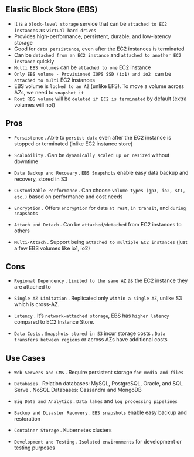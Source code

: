 ## Elastic Block Store (EBS)

- It is a `block-level storage` service that can be `attached to EC2 instances` as `virtual hard drives`
- Provides high-performance, persistent, durable, and low-latency storage
- Good for `data persistence`, even after the EC2 instances is terminated
- Can be `detached from an EC2 instance` and `attached to another EC2 instance` quickly
- `Multi EBS volumes` can be `attached to one` EC2 instance
- `Only EBS volume - Provisioned IOPS SSD (io1) and io2 ` can be `attached to multi` EC2 instances
- EBS volume is `locked to an AZ` (unlike EFS). To move a volume across AZs, we need to `snapshot it`
- `Root RBS volume` will be `deleted if EC2 is terminated` by default (extra volumes will not)

## Pros

- `Persistence`
  . Able to `persist data` even after the EC2 instance is stopped or terminated (inlike EC2 instance store)

- `Scalability`
  . Can be `dynamically scaled up or resized` without downtime

- `Data Backup and Recovery`
  . `EBS Snapshots` enable easy data backup and recovery, stored in S3

- `Customizable Performance`
  . Can choose `volume types (gp3, io2, st1, etc.)` based on performance and cost needs

- `Encryption`
  . Offers `encryption` for data `at rest`, `in transit`, and `during snapshots`

- `Attach and Detach`
  . Can be `attached/detached` from EC2 instances to others

- `Multi-Attach`
  . Support being `attached to multiple EC2 instances` (just a few EBS volumes like io1, io2)

## Cons

- `Regional Dependency`
  . `Limited to the same AZ` as the EC2 instance they are attached to

- `Single AZ Limitation`
  . Replicated only `within a single AZ`, unlike S3 which is cross-AZ.

- `Latency`
  . It’s `network-attached storage`, EBS has `higher latency` compared to EC2 Instance Store.

- `Data Costs`
  . `Snapshots stored in S3` incur storage costs
  . `Data transfers between regions` or across AZs have additional costs

## Use Cases

- `Web Servers and CMS`
  . Require persistent storage `for media and files`

- `Databases`
  . Relation databases: MySQL, PostgreSQL, Oracle, and SQL Serve
  . NoSQL Databases: Cassandra and MongoDB

- `Big Data and Analytics`
  . `Data lakes` and `log processing pipelines`

- `Backup and Disaster Recovery`
  . `EBS snapshots` enable easy backup and restoration

- `Container Storage`
  . Kubernetes clusters

- `Development and Testing`
  . `Isolated environments` for development or testing purposes
